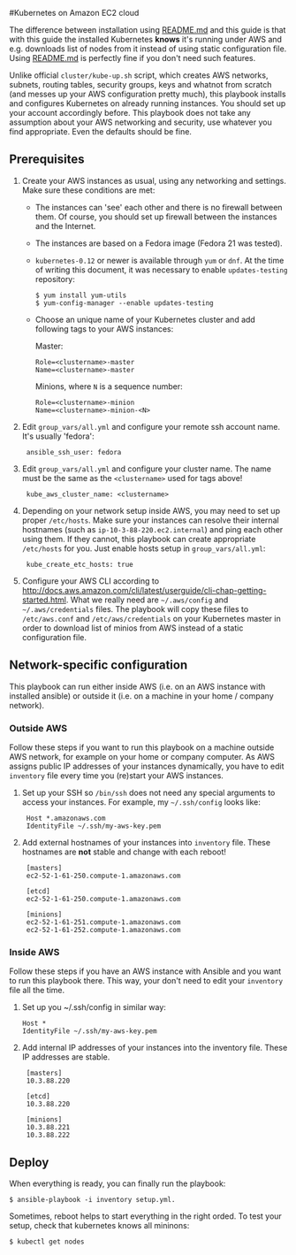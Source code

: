 #Kubernetes on Amazon EC2 cloud

The difference between installation using [README.md](README.md) and this guide
is that with this guide the installed Kubernetes **knows** it's running under AWS
and e.g. downloads list of nodes from it instead of using static configuration
file. Using [README.md](README.md) is perfectly fine if you don't need such
features.

Unlike official `cluster/kube-up.sh` script, which creates AWS networks, subnets,
routing tables, security groups, keys and whatnot from scratch (and messes up
your AWS configuration pretty much), this playbook installs and configures
Kubernetes on already running instances. You should set up your account
accordingly before. This playbook does not take any assumption about your AWS
networking and security, use whatever you find appropriate. Even the defaults
should be fine.

## Prerequisites

1. Create your AWS instances as usual, using any networking and settings. Make
   sure these conditions are met:
    * The instances can 'see' each other and there is no firewall between them.
      Of course, you should set up firewall between the instances and the
      Internet.
    * The instances are based on a Fedora image (Fedora 21 was tested).
    * `kubernetes-0.12` or newer is available through `yum` or `dnf`. At the
      time of writing this document, it was necessary to enable `updates-testing`
      repository:

          $ yum install yum-utils
          $ yum-config-manager --enable updates-testing

    * Choose an unique name of your Kubernetes cluster and add following tags
      to your AWS instances:

      Master:

          Role=<clustername>-master
          Name=<clustername>-master

      Minions, where `N` is a sequence number:

          Role=<clustername>-minion
          Name=<clustername>-minion-<N>

2. Edit `group_vars/all.yml` and configure your remote ssh account name. It's
   usually 'fedora':

        ansible_ssh_user: fedora


3. Edit `group_vars/all.yml` and configure your cluster name. The name must be
   the same as the `<clustername>` used for tags above!

        kube_aws_cluster_name: <clustername>

4. Depending on your network setup inside AWS, you may need to set up proper
   `/etc/hosts`. Make sure your instances can resolve their internal hostnames
   (such as `ip-10-3-88-220.ec2.internal`) and ping each other using them. If
   they cannot, this playbook can create appropriate `/etc/hosts` for you.
   Just enable hosts setup in `group_vars/all.yml`:

        kube_create_etc_hosts: true

5. Configure your AWS CLI according to
   http://docs.aws.amazon.com/cli/latest/userguide/cli-chap-getting-started.html.
   What we really need are `~/.aws/config` and `~/.aws/credentials` files. The
   playbook will copy these files to `/etc/aws.conf` and `/etc/aws/credentials`
   on your Kubernetes master in order to download list of minios from AWS instead
   of a static configuration file.

## Network-specific configuration
This playbook can run either inside AWS (i.e. on an AWS instance with installed
ansible) or outside it (i.e. on a machine in your home / company network).

### Outside AWS
Follow these steps if you want to run this playbook on a machine outside AWS
network, for example on your home or company computer. As AWS assigns public IP
addresses of your instances dynamically, you have to edit `inventory` file every
time you (re)start your AWS instances.

1. Set up your SSH so `/bin/ssh` does not need any special arguments to access
   your instances. For example, my `~/.ssh/config` looks like:

        Host *.amazonaws.com
        IdentityFile ~/.ssh/my-aws-key.pem

2. Add external hostnames of your instances into `inventory` file. These
   hostnames are **not** stable and change with each reboot!

        [masters]
        ec2-52-1-61-250.compute-1.amazonaws.com

        [etcd]
        ec2-52-1-61-250.compute-1.amazonaws.com

        [minions]
        ec2-52-1-61-251.compute-1.amazonaws.com
        ec2-52-1-61-252.compute-1.amazonaws.com

### Inside AWS
Follow these steps if you have an AWS instance with Ansible and you want to run
this playbook there. This way, your don't need to edit your `inventory` file all
the time.

 1. Set up you ~/.ssh/config in similar way:

        Host *
        IdentityFile ~/.ssh/my-aws-key.pem

2. Add internal IP addresses of your instances into the inventory file. These IP
   addresses are stable.

        [masters]
        10.3.88.220

        [etcd]
        10.3.88.220

        [minions]
        10.3.88.221
        10.3.88.222

## Deploy
When everything is ready, you can finally run the playbook:

    $ ansible-playbook -i inventory setup.yml.

Sometimes, reboot helps to start everything in the right orded. To test your
setup, check that kubernetes knows all mininons:

    $ kubectl get nodes

